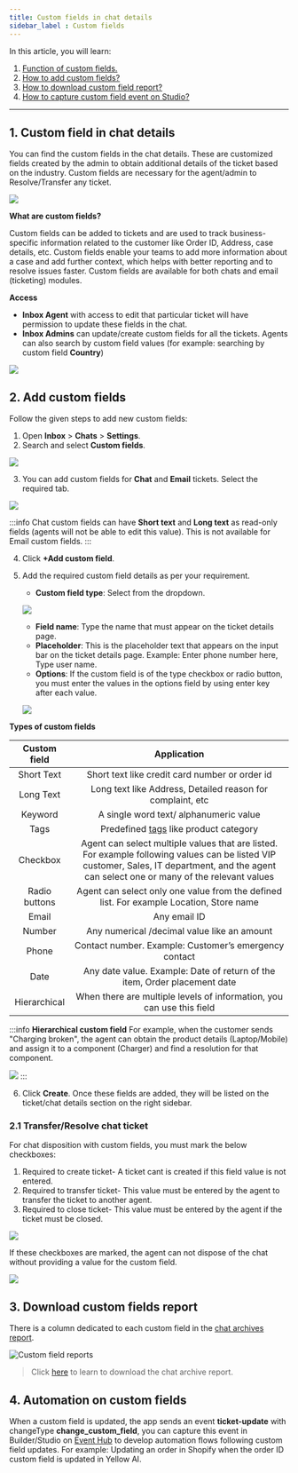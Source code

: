 ```yaml
---
title: Custom fields in chat details 
sidebar_label : Custom fields
---
```




In this article, you will learn: 
1. [Function of custom fields.](#1)
2. [How to add custom fields?](#2)
3. [How to download custom field report?](#3)
4. [How to capture custom field event on Studio?](#4)




---


## <a name="1"></a> 1. Custom field in chat details

You can find the custom fields in the chat details. These are customized fields created by the admin to obtain additional details of the ticket based on the industry. 
Custom fields are necessary for the agent/admin to Resolve/Transfer any ticket. 

![](https://i.imgur.com/9ws77BL.png)

**What are custom fields?**

Custom fields can be added to tickets and are used to track business-specific information related to the customer like Order ID, Address, case details, etc. Custom fields enable your teams to add more information about a case and add further context, which helps with better reporting and to resolve issues faster. Custom fields are available for both chats and email (ticketing) modules.

**Access**

- **Inbox Agent** with access to edit that particular ticket will have permission to update these fields in the chat. 
- **Inbox Admins** can update/create custom fields for all the tickets. Agents can also search by custom field values (for example: searching by custom field **Country**)

![](https://i.imgur.com/6pLT9Cm.png)



## <a name="2"></a> 2. Add custom fields

Follow the given steps to add new custom fields:

1. Open **Inbox** > **Chats** > **Settings**.
2. Search and select **Custom fields**.

![](https://i.imgur.com/RS3lgWj.jpg)

3. You can add custom fields for **Chat** and **Email** tickets. Select the required tab.

![](https://i.imgur.com/mdezMvJ.png)

:::info
Chat custom fields can have **Short text** and **Long text** as read-only fields (agents will not be able to edit this value).
This is not available for Email custom fields.
:::

4. Click **+Add custom field**.
5. Add the required custom field details as per your requirement.
    - **Custom field type**: Select from the dropdown.
    
    ![](https://i.imgur.com/6BMzMfs.jpg)

    - **Field name**: Type the name that must appear on the ticket details page.
    - **Placeholder**: This is the placeholder text that appears on the input bar on the ticket details page. Example: Enter phone number here, Type user name. 
    - **Options**: If the custom field is of the type checkbox or radio button, you must enter the values in the options field by using enter key after each value. 
    
    ![](https://i.imgur.com/dgiHjOz.png)


**Types of custom fields**

|  Custom field |                          Application                         |
|:-------------:|:------------------------------------------------------------:|
| Short Text    | Short text like credit card number or order id               |
| Long Text     | Long text like Address, Detailed reason for complaint, etc                   |
| Keyword       | A single word text/ alphanumeric value                                               |
| Tags          | Predefined [tags](https://docs.yellow.ai/docs/platform_concepts/inbox/inbox-settings/workflows/tags) like product category                        |
| Checkbox      | Agent can select multiple values that are listed. For example following values can be listed VIP customer, Sales, IT department, and the agent can select one or many of the relevant values |
| Radio buttons | Agent can select only one value from the defined list. For example Location, Store name |
| Email         | Any email ID                                                 |
| Number        | Any numerical /decimal value like an amount                           |
| Phone         | Contact number. Example: Customer’s emergency contact            |
| Date          | Any date value. Example: Date of return of the item, Order placement date             |
|Hierarchical |When there are multiple levels of information, you can use this field |

:::info
**Hierarchical custom field**
For example, when the customer sends "Charging broken", the agent can obtain the product details (Laptop/Mobile) and assign it to a component (Charger) and find a resolution for that component. 

![](https://i.imgur.com/HgH1VrT.png)
:::

6. Click **Create**. Once these fields are added, they will be listed on the ticket/chat details section on the right sidebar.


### 2.1 Transfer/Resolve chat ticket

For chat disposition with custom fields, you must mark the below checkboxes: 

1. Required to create ticket- A ticket cant is created if this field value is not entered. 
2. Required to transfer ticket- This value must be entered by the agent to transfer the ticket to another agent. 
3. Required to close ticket- This value must be entered by the agent if the ticket must be closed. 

![](https://i.imgur.com/e5TbTK6.png)

If these checkboxes are marked, the agent can not dispose of the chat without providing a value for the custom field.

![](https://i.imgur.com/gb1Fcyw.png)


## <a name="3"></a>  3. Download custom fields report

There is a column dedicated to each custom field in the [chat archives report](https://docs.yellow.ai/docs/platform_concepts/inbox/analytics-reports/reports/chats/chat-archives-report).


 ![Custom field reports](https://cdn.yellowmessenger.com/5JZOkYaOM9KO1635072241566.jpg)

> Click [here](https://docs.yellow.ai/docs/platform_concepts/inbox/analytics-reports/reports/reports) to learn to download the chat archive report. 

## <a name="4"></a>  4. Automation on custom fields

When a custom field is updated, the app sends an event **ticket-update** with changeType **change_custom_field**, you can capture this event in Builder/Studio on [Event Hub](https://docs.yellow.ai/docs/platform_concepts/studio/events/event-hub#inb-1) to develop automation flows following custom field updates.
For example: Updating an order in Shopify when the order ID custom field is updated in Yellow AI.